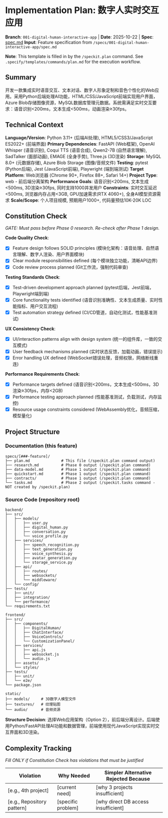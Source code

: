# Implementation Plan: 数字人实时交互应用

**Branch**: `001-digital-human-interactive-app` | **Date**: 2025-10-22 | **Spec**: [spec.md](./spec.md)
**Input**: Feature specification from `/specs/001-digital-human-interactive-app/spec.md`

**Note**: This template is filled in by the `/speckit.plan` command. See `.specify/templates/commands/plan.md` for the execution workflow.

## Summary

开发一款集成实时语音交互、文本对话、数字人形象定制和音色个性化的Web应用。采用Python后端处理AI功能，HTML/CSS/JavaScript前端实现用户界面，Azure Blob存储图像资源，MySQL数据库管理元数据。系统需满足实时交互要求：语音识别<200ms，文本生成<500ms，动画渲染≥30fps。

## Technical Context

**Language/Version**: Python 3.11+ (后端AI处理), HTML5/CSS3/JavaScript ES2022+ (前端界面)
**Primary Dependencies**: FastAPI (Web框架), OpenAI Whisper (语音识别), Coqui TTS (语音合成), Qwen2-7B (自然语言理解), SadTalker (面部动画), EMAGE (全身手势), Three.js (3D渲染)
**Storage**: MySQL 8.0+ (元数据存储), Azure Blob Storage (图像/音频文件)
**Testing**: pytest (Python后端), Jest (JavaScript前端), Playwright (端到端测试)
**Target Platform**: Web浏览器 (Chrome 90+, Firefox 88+, Safari 14+)
**Project Type**: web - 前后端分离架构
**Performance Goals**: 语音识别<200ms, 文本生成<500ms, 3D渲染≥30fps, 同时支持1000并发用户
**Constraints**: 实时交互延迟<500ms, 浏览器内存占用<3GB, GPU加速需求(RTX 4060+), 全身AI模型资源需求
**Scale/Scope**: 个人项目规模, 预期用户1000+, 代码量预估10K-20K LOC

## Constitution Check

*GATE: Must pass before Phase 0 research. Re-check after Phase 1 design.*

**Code Quality Check**:
- [x] Feature design follows SOLID principles (模块化架构：语音处理、自然语言理解、数字人渲染、用户界面模块)
- [x] Clear module responsibilities defined (每个模块独立功能，清晰API边界)
- [x] Code review process planned (Git工作流，强制代码审查)

**Testing Standards Check**:
- [x] Test-driven development approach planned (pytest后端，Jest前端，Playwright端到端)
- [x] Core functionality tests identified (语音识别准确性、文本生成质量、实时性能指标、用户交互流程)
- [x] Test automation strategy defined (CI/CD管道，自动化测试，性能基准测试)

**UX Consistency Check**:
- [x] UI/interaction patterns align with design system (统一的组件库，一致的交互模式)
- [x] User feedback mechanisms planned (实时状态反馈，加载动画，错误提示)
- [x] Error handling UX defined (WebSocket错误处理，音频权限，网络断线重连)

**Performance Requirements Check**:
- [x] Performance targets defined (语音识别<200ms，文本生成<500ms，3D渲染≥30fps，内存<2GB)
- [x] Performance testing approach planned (性能基准测试，负载测试，内存监控)
- [x] Resource usage constraints considered (WebAssembly优化，音频压缩，模型量化)

## Project Structure

### Documentation (this feature)

```
specs/[###-feature]/
├── plan.md              # This file (/speckit.plan command output)
├── research.md          # Phase 0 output (/speckit.plan command)
├── data-model.md        # Phase 1 output (/speckit.plan command)
├── quickstart.md        # Phase 1 output (/speckit.plan command)
├── contracts/           # Phase 1 output (/speckit.plan command)
└── tasks.md             # Phase 2 output (/speckit.tasks command - NOT created by /speckit.plan)
```

### Source Code (repository root)

```
backend/
├── src/
│   ├── models/
│   │   ├── user.py
│   │   ├── digital_human.py
│   │   ├── conversation.py
│   │   └── voice_profile.py
│   ├── services/
│   │   ├── speech_recognition.py
│   │   ├── text_generation.py
│   │   ├── voice_synthesis.py
│   │   ├── avatar_generation.py
│   │   └── storage_service.py
│   ├── api/
│   │   ├── routes/
│   │   ├── websockets/
│   │   └── middleware/
│   └── config/
├── tests/
│   ├── unit/
│   ├── integration/
│   └── performance/
└── requirements.txt

frontend/
├── src/
│   ├── components/
│   │   ├── DigitalHuman/
│   │   ├── ChatInterface/
│   │   ├── VoiceControls/
│   │   └── CustomizationPanel/
│   ├── services/
│   │   ├── api.js
│   │   ├── websocket.js
│   │   └── audio.js
│   ├── assets/
│   └── styles/
├── tests/
│   ├── unit/
│   └── e2e/
└── package.json

static/
├── models/     # 3D数字人模型文件
├── textures/   # 纹理贴图
└── audio/      # 音频资源
```

**Structure Decision**: 选择Web应用架构（Option 2），前后端分离设计。后端使用Python/FastAPI处理AI功能和数据管理，前端使用现代JavaScript实现实时交互界面和3D渲染。

## Complexity Tracking

*Fill ONLY if Constitution Check has violations that must be justified*

| Violation | Why Needed | Simpler Alternative Rejected Because |
|-----------|------------|-------------------------------------|
| [e.g., 4th project] | [current need] | [why 3 projects insufficient] |
| [e.g., Repository pattern] | [specific problem] | [why direct DB access insufficient] |
